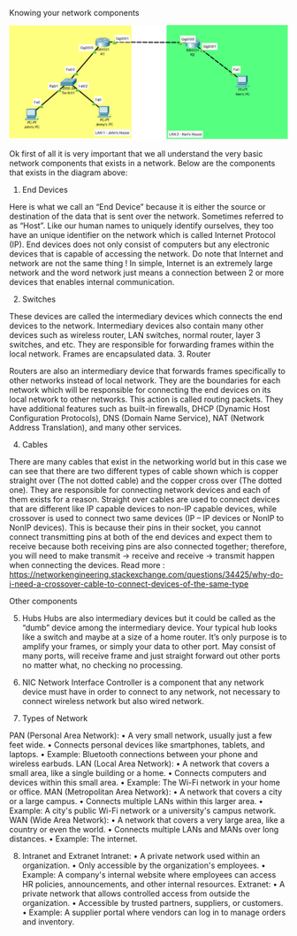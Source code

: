 Knowing your network components 
 
![An image network topology](Screenshots/basic_1.png)

Ok first of all it is very important that we all understand the very basic 
network components that exists in a network. Below are the components that exists in the diagram above: 
1.	End Devices
 

Here is what we call an “End Device” because it is either the source or destination 
of the data that is sent over the network. Sometimes referred to as “Host”. Like our 
human names to uniquely identify ourselves, they too have an unique identifier on the 
network which is called Internet Protocol (IP). End devices does not only consist of 
computers but any electronic devices that is capable of accessing the network. Do note 
that Internet and network are not the same thing ! In simple, Internet is an extremely 
large network and the word network just means a connection between 2 or more devices 
that enables internal communication. 

2.	Switches
 

These devices are called the intermediary devices which connects the end devices 
to the network. Intermediary devices also contain many other devices such as 
wireless router, LAN switches, normal router, layer 3 switches, and etc. They are 
responsible for forwarding frames within the local network. Frames are encapsulated data. 
3.	Router 
 

Routers are also an intermediary device that forwards frames specifically to other 
networks instead of local network. They are the boundaries for each network which 
will be responsible for connecting the end devices on its local network to other 
networks. This action is called routing packets. They have additional features 
such as built-in firewalls, DHCP (Dynamic Host Configuration Protocols), 
DNS (Domain Name Service), NAT (Network Address Translation), and many other services.  

4.	Cables 
 

There are many cables that exist in the networking world but in this case we can 
see that there are two different types of cable shown which is copper straight 
over (The not dotted cable) and the copper cross over (The dotted one). They 
are responsible for connecting network devices and each of them exists for a 
reason. Straight over cables are used to connect devices that are different 
like IP capable devices to non-IP capable devices, while crossover is used to 
connect two same devices (IP – IP devices or NonIP to NonIP devices). This is 
because their pins in their socket, you cannot connect transmitting pins at 
both of the end devices and expect them to receive because both receiving pins
are also connected together; therefore, you will need to make 
transmit -> receive and receive -> transmit 
happen when connecting the devices. 
Read more : https://networkengineering.stackexchange.com/questions/34425/why-do-i-need-a-crossover-cable-to-connect-devices-of-the-same-type

Other components

5.	Hubs
Hubs are also intermediary devices but it could be called as the “dumb” device 
among the intermediary device. Your typical hub looks like a switch and maybe 
at a size of a home router. It’s only purpose is to amplify your frames, or simply 
your data to other port. May consist of many ports, will receive frame and just 
straight forward out other ports no matter what, no checking no processing. 

6.	NIC
Network Interface Controller is a component that any network device must have 
in order to connect to any network, not necessary to connect wireless network 
but also wired network.

7.	Types of Network

PAN (Personal Area Network):
    •	A very small network, usually just a few feet wide.
    •	Connects personal devices like smartphones, tablets, and laptops.
    •	Example: Bluetooth connections between your phone and wireless earbuds.
LAN (Local Area Network):
    •	A network that covers a small area, like a single building or a home.
    •	Connects computers and devices within this small area.
    •	Example: The Wi-Fi network in your home or office.
MAN (Metropolitan Area Network):
    •	A network that covers a city or a large campus.
    •	Connects multiple LANs within this larger area.
    •	Example: A city's public Wi-Fi network or a university's campus network.
WAN (Wide Area Network):
    •	A network that covers a very large area, like a country or even the world.
    •	Connects multiple LANs and MANs over long distances.
    •	Example: The internet.

8.	Intranet and Extranet 
Intranet:
    •	A private network used within an organization.
    •	Only accessible by the organization's employees.
    •	Example: A company's internal website where employees can access HR policies, announcements, and other internal resources.
Extranet:
    •	A private network that allows controlled access from outside the organization.
    •	Accessible by trusted partners, suppliers, or customers.
    •	Example: A supplier portal where vendors can log in to manage orders and inventory.


